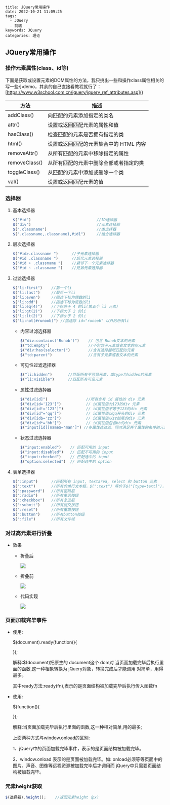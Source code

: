 ```
title: JQuery常用操作
date: 2022-10-21 11:09:25
tags:
  - JQuery
  - 前端
keywords: JQuery
categories: 理论
```



## JQuery常用操作

### 操作元素属性(class、id等)

下面是获取或设置元素的DOM属性的方法，我只挑出一些和操作class属性相关的写一些小demo，其余的自己直接看教程就行了：[https://www.w3school.com.cn/jquery/jquery_ref_attributes.asp]()

| 方法            | 描述                     |
| ------------- | ---------------------- |
| addClass()    | 向匹配的元素添加指定的类名          |
| attr()        | 设置或返回匹配元素的属性和值         |
| hasClass()    | 检查匹配的元素是否拥有指定的类        |
| html()        | 设置或返回匹配的元素集合中的 HTML 内容 |
| removeAttr()  | 从所有匹配的元素中移除指定的属性       |
| removeClass() | 从所有匹配的元素中删除全部或者指定的类    |
| toggleClass() | 从匹配的元素中添加或删除一个类        |
| val()         | 设置或返回匹配元素的值            |

### 选择器

1. 基本选择器
   
   ```js
   $("#id")                             //ID选择器
   $("div")                             //元素选择器
   $(".classname")                      //类选择器
   $(".classname,.classname1,#id1")     //组合选择器
   ```

2. 层次选择器
   
   ```js
   $("#id>.classname ")      //子元素选择器
   $("#id .classname ")      //后代元素选择器
   $("#id + .classname ")    //紧邻下一个元素选择器
   $("#id ~ .classname ")    //兄弟元素选择器
   ```

3. 过滤选择器
   
   ```js
   $("li:first")    //第一个li
   $("li:last")     //最后一个li
   $("li:even")     //挑选下标为偶数的li
   $("li:odd")      //挑选下标为奇数的li
   $("li:eq(4)")    //下标等于 4 的li(第五个 li 元素)
   $("li:gt(2)")    //下标大于 2 的li
   $("li:lt(2)")    //下标小于 2 的li
   $("li:not(#runoob)") //挑选除 id="runoob" 以外的所有li
   ```
   
   * 内容过滤选择器
     
     ```js
     $("div:contains('Runob')")    // 包含 Runob文本的元素
     $("td:empty")                 //不包含子元素或者文本的空元素
     $("div:has(selector)")        //含有选择器所匹配的元素
     $("td:parent")                //含有子元素或者文本的元素
     ```
   
   * 可见性过滤选择器
     
     ```js
     $("li:hidden")       //匹配所有不可见元素，或type为hidden的元素
     $("li:visible")      //匹配所有可见元素
     ```
   
   * 属性过滤选择器
     
     ```js
     $("div[id]")                 //所有含有 id 属性的 div 元素
     $("div[id='123']")           // id属性值为123的div 元素
     $("div[id!='123']")          // id属性值不等于123的div 元素
     $("div[id^='qq']")           // id属性值以qq开头的div 元素
     $("div[id$='zz']")           // id属性值以zz结尾的div 元素
     $("div[id*='bb']")           // id属性值包含bb的div 元素
     $("input[id][name$='man']") //多属性选过滤，同时满足两个属性的条件的元素
     ```
   
   * 状态过滤选择器
     
     ```js
     $("input:enabled")    // 匹配可用的 input
     $("input:disabled")   // 匹配不可用的 input
     $("input:checked")    // 匹配选中的 input
     $("option:selected")  // 匹配选中的 option
     ```

4. 表单选择器
   
   ```js
   $(":input")      //匹配所有 input, textarea, select 和 button 元素
   $(":text")       //所有的单行文本框，$(":text") 等价于$("[type=text]")，推荐使用$("input:text")效率更高，下同
   $(":password")   //所有密码框
   $(":radio")      //所有单选按钮
   $(":checkbox")   //所有复选框
   $(":submit")     //所有提交按钮
   $(":reset")      //所有重置按钮
   $(":button")     //所有button按钮
   $(":file")       //所有文件域
   ```

### 对过高元素进行折叠

* 效果
  
  * 折叠后
    
    ![](C:\Users\liuyo\AppData\Roaming\marktext\images\2022-08-25-14-43-06-image.png)
  
  * 折叠前
    
    ![](C:\Users\liuyo\AppData\Roaming\marktext\images\2022-08-25-14-43-32-image.png)
  
  * 代码实现
    
    ![](D:\Snipaste\temp\autosave\Snipaste_2022-08-25_14-56-03.png)

### 页面加载完毕事件

* 使用:
  
   $(document).ready(function(){
  
  });
  
  解释:$(document)把原生的 document这个  dom对   当页面加载完毕后执行里面的函数,这一种相象转换为 jQuery对象，转换完成后才能调用   对简单，用得最多。
  
  其中ready方法:ready(fn),表示的是页面结构被加载完毕后执行传入函数fn

* 使用:
  
  $(function(){
  
  });
  
  解释:当页面加载完毕后执行里面的函数,这一种相对简单,用的最多;
  
  上面两种方式与window.onload的区别:
  
  1、jQuery中的页面加载完毕事件，表示的是页面结构被加载完毕。
  
  2、window.onload  表示的是页面被加载完毕。如: onload必须等等页面中的图片、声音、图像等远程资源被加载完毕后才调用而 jQuery中只需要页面结构被加载完毕。

### 元素height获取

```js
$(选择器).height();    //返回元素height（px）
```
